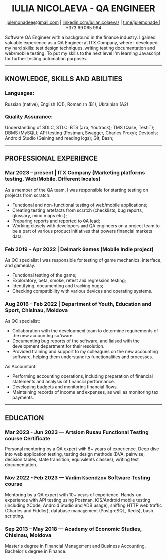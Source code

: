 # <div align="center"> IULIA NICOLAEVA - QA ENGINEER </div>

<div align="center"> <a href="mailto:julemonadee@gmail.com"> julemonadee@gmail.com</a> | <a href="https://www.linkedin.com/in/iulianicolaeva/"> linkedin.com/iulianicolaeva/</a> | <a href="https://t.me/julemonade"> t.me/julemonade </a> | +373 69 065 994 </div>

Software QA Engineer with a background in the finance industry. I gained valuable experience as a QA Engineer at ITX Company, where I developed my hard skills: test design techniques, writing testing documentation and web/mobile testing. To put my skills to the next level I'm learning Javascript for further testing automation purposes.
***
## KNOWLEDGE, SKILLS AND ABILITIES
### Languages: 
Russian (native), English (C1), Romanian (B1), Ukrainian (A2)
### Quality Assurance: 
Understanding of SDLC, STLC; BTS (Jira, Youtrack); TMS (Qase, TestIT); DBMS (MySQL); API testing (Postman, Swagger, Charles Proxy); Devtools; Android Studio (Gaining and reading logs); Git; Bash;
***
## PROFESSIONAL EXPERIENCE 
### Mar 2023 – present | ITX Company (Marketing platforms testing. Web/Mobile. Different locales)
As a member of the QA team, I was responsible for starting testing on projects from scratch:
* Functional and non-functional testing of web/mobile applications;
* Creating testing artefacts from scratch (checklists, bug reports, glossary, mind maps etc.);
* Preparing reports and reported to QA lead;
* Working closely with developers and QA engineers on a project team to be a part of various product initiatives that powers financial markets data;

### Feb 2019 – Apr 2022 | Delmark Games (Mobile Indie project)
As QC specialist I was responsible for testing of game mechanics, interface, and gameplay. 
* Functional testing of the game;
* Exploratory, beta, smoke, retest and regression testing;
* Identifying, documenting and tracking bugs;
* Checking compatibility with various devices and operating systems.

### Aug 2016 – Feb 2022 | Department of Youth, Education and Sport, Chisinau, Moldova
As QC specialist:
* Collaboration with the development team to determine requirements of the new accounting software. 
* Documenting bug reports of the software, and liaised with the development department for their resolution.
* Provided training and support to my colleagues on the new accounting software, helping them understand its functionalities and processes.

As Accountant:
* Performing accounting operations, including preparation of financial statements and analysis of financial performance.
* Developing budgets and monitoring financial flows.
* Maintaining records of income and expenses, as well as monitoring tax payments.
***
## EDUCATION
### Mar 2023 - Jun 2023 — Artsiom Rusau Functional Testing course Certificate
Personal mentoring by a QA expert with 8+ years of experience. Deep dive into web application testing, testing design methods (BVA, pairwise, decision tables, state transition, equivalents classes), writing test documentation.

### Nov 2022 - Feb 2023 — Vadim Ksendzov Software Testing course
Mentoring by a QA expert with 10+ years of experience. Hands-on experience with API testing using Postman, iOS/Android mobile testing (including XCode, Android Studio and ADB usage), sniffing HTTP web traffic (Charles and Fiddler), database management (PostgreSQL, Redis), bash scripting.

### Sep 2013 – May 2018 — Academy of Economic Studies, Chisinau, Moldova
Master's degree in Financial Management and Business Accounting. Bachelor's degree in Finance.